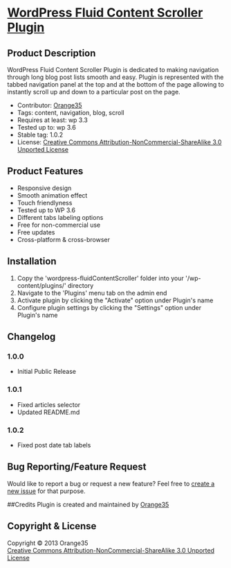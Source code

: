 # [WordPress Fluid Content Scroller Plugin](http://orange35.com/jquery-fluid-content-scroller) 

## Product Description
WordPress Fluid Content Scroller Plugin is dedicated to making navigation through long blog post lists smooth and easy. Plugin is represented with the tabbed navigation panel at the top and at the bottom of the page allowing to instantly scroll up and down to a particular post on the page.

* Contributor: [Orange35](http://orange35.com/ "Orange35 Web Development")
* Tags: content, navigation, blog, scroll
* Requires at least: wp 3.3
* Tested up to: wp 3.6
* Stable tag: 1.0.2
* License: [Creative Commons Attribution-NonCommercial-ShareAlike 3.0 Unported License](http://creativecommons.org/licenses/by-nc-sa/3.0/) 

## Product Features 
* Responsive design
* Smooth animation effect
* Touch friendlyness
* Tested up to WP 3.6
* Different tabs labeling options
* Free for non-commercial use
* Free updates
* Cross-platform & cross-browser

## Installation
1. Copy the 'wordpress-fluidContentScroller' folder into your '/wp-content/plugins/' directory
2. Navigate to the 'Plugins' menu tab on the admin end
3. Activate plugin by clicking the "Activate" option under Plugin's name
4. Configure plugin settings by clicking the "Settings" option under Plugin's name

## Changelog
### 1.0.0
* Initial Public Release

### 1.0.1
* Fixed articles selector
* Updated README.md

### 1.0.2
* Fixed post date tab labels

## Bug Reporting/Feature Request
Would like to report a bug or request a new feature? Feel free to [create a new issue](https://github.com/orange35/wordpress-fluidContentScroller/issues) for that purpose.

##Credits
Plugin is created and maintained by [Orange35](http://orange35.com/ "Orange35 Web Development")

## Copyright &amp; License
Copyright &copy; 2013 Orange35<br />
[Creative Commons Attribution-NonCommercial-ShareAlike 3.0 Unported License](LICENSE)
